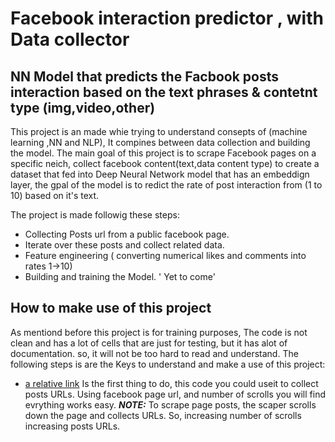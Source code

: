 # Facebook interaction predictor , with Data collector

## NN Model that predicts the Facbook posts interaction based on the text phrases & contetnt type (img,video,other)


This project is an made whie trying to understand consepts of (machine learning ,NN and NLP), It compines between data collection and building the model. The main goal of this project is to scrape
Facebook pages on a specific neich, collect facebook content(text,data content type) to create a dataset that fed into Deep Neural Network model that has an embeddign layer, the gpal of the model is 
to redict the rate of post interaction from (1 to 10) based on it's text.

The project is made followig these steps: 

* Collecting Posts url from a public facebook page.
* Iterate over these posts and collect related data.
* Feature engineering ( converting numerical likes and comments into rates 1->10)
* Building and training the Model. ' Yet to come'

  
  
## How to make use of this project
As mentiond before this project is for training purposes, The code is not clean and has a lot of cells that are just for testing, but it has alot of documentation. so, it will not be too hard to read and understand. The following steps is are the Keys to understand and make a use of this project:

* [a  relative link](https://github.com/abdulaziz-snobra/Facebook_posts_interactions_NLP_Model/blob/main/Posts_links.ipynb) Is the first thing to do, this code you could useit to collect posts URLs. Using facebook page url, and number of scrolls you will find evrything works easy.
  **_NOTE:_**  To scrape page posts, the scaper scrolls down the page and collects URLs. So, increasing number of scrolls increasing posts URLs.

